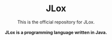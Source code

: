 <h1 align="center">JLox</h1>

<p align="center">
 This is the official repository for JLox.<br><br>
 <b>JLox is a programming language written in Java.</b>
</p>
